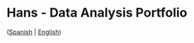 # Hans - Data Analysis Portfolio 
([Spanish](https://github.com/HansAllTech/Hans_Data_Analysis_Portfolio/blob/main/Proyectos.md#tabla-de-contenido-es--en) | [English](https://github.com/HansAllTech/Hans_Data_Analysis_Portfolio/blob/main/Projects.md#table-of-content-es--en))            
                                                   
                                                                                                                                                                                        
                                                    
                                                                
                                 
                    
                        
           
    
            
     
   
 
 
 
